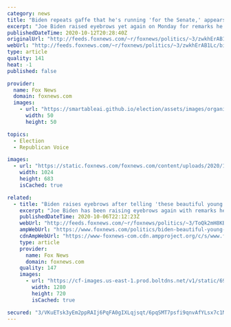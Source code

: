 ```yaml
---
category: news
title: "Biden repeats gaffe that he's running 'for the Senate,' appears to not remember Mitt Romney's name"
excerpt: "Joe Biden raised eyebrows yet again on Monday for remarks he made on the campaign trail. "
publishedDateTime: 2020-10-12T20:28:40Z
originalUrl: "http://feeds.foxnews.com/~r/foxnews/politics/~3/zwkhErAB1Lc/biden-repeats-gaffe-that-hes-running-for-the-senate-appears-to-not-remember-mitt-romneys-name"
webUrl: "http://feeds.foxnews.com/~r/foxnews/politics/~3/zwkhErAB1Lc/biden-repeats-gaffe-that-hes-running-for-the-senate-appears-to-not-remember-mitt-romneys-name"
type: article
quality: 141
heat: -1
published: false

provider:
  name: Fox News
  domain: foxnews.com
  images:
    - url: "https://smartableai.github.io/election/assets/images/organizations/foxnews.com-50x50.jpg"
      width: 50
      height: 50

topics:
  - Election
  - Republican Voice

images:
  - url: "https://static.foxnews.com/foxnews.com/content/uploads/2020/10/AP20284768352071.jpg"
    width: 1024
    height: 683
    isCached: true

related:
  - title: "Biden raises eyebrows after telling 'these beautiful young ladies' he wants to 'see them dancing when they're four years older'"
    excerpt: "Joe Biden has been raising eyebrows again with remarks he made to a group of \"beautiful young ladies\" during a campaign stop in Miami. "
    publishedDateTime: 2020-10-06T22:12:23Z
    webUrl: "http://feeds.foxnews.com/~r/foxnews/politics/~3/ToQk2mH8KBE/biden-beautiful-young-ladies-see-them-dancing-four-years-older"
    ampWebUrl: "https://www.foxnews.com/politics/biden-beautiful-young-ladies-see-them-dancing-four-years-older.amp"
    cdnAmpWebUrl: "https://www-foxnews-com.cdn.ampproject.org/c/s/www.foxnews.com/politics/biden-beautiful-young-ladies-see-them-dancing-four-years-older.amp"
    type: article
    provider:
      name: Fox News
      domain: foxnews.com
    quality: 147
    images:
      - url: "https://cf-images.us-east-1.prod.boltdns.net/v1/static/694940094001/742f3511-f207-4f14-8d92-2ccb96e3a22d/7dacdd04-ef8d-412a-9179-ce277aaff2a0/1280x720/match/image.jpg"
        width: 1280
        height: 720
        isCached: true

secured: "3/VKuETsk3yEm2ppRAIj6PqFA0gIXLqjsqt/6pqSMT7psfi9qnvAfYLsx7c1MLKSFpAoHhW8MaWTbR7f1mLajEl7P5X37nq50NM9buq+sGqidiPk9GHubkFIQI0Bftgt0Oh8sw/GtdWsS7Vyhft1xv98o+gb35m2/lMTz7ad4+NCS8PGUKvSgSLUDs8ZRSTZieeFDZGx0osp00+c3loEzKMt7Yq1oSEv13k5ZkO04qH4C2qfq73HL9mexoIyrZrvqQmyxS/qRWupI2/ia15R28wPLGkfMNIposRgZzQG9o8vAF8GZXNLMIhQHJErWSXmC3WIUOX4/ycklhoSUuaCoTJv34y2cA+QyR1PE7T6RMA=;QOcsrP3HCMvbFSeIj09Wsw=="
---
```


